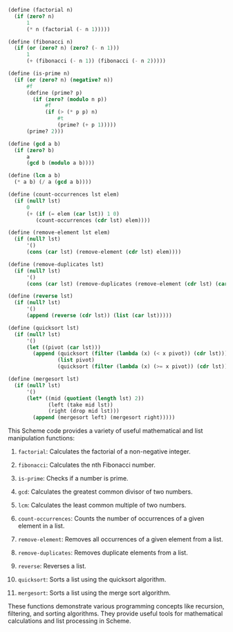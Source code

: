```scheme
(define (factorial n)
  (if (zero? n)
      1
      (* n (factorial (- n 1)))))

(define (fibonacci n)
  (if (or (zero? n) (zero? (- n 1)))
      1
      (+ (fibonacci (- n 1)) (fibonacci (- n 2)))))

(define (is-prime n)
  (if (or (zero? n) (negative? n))
      #f
      (define (prime? p)
        (if (zero? (modulo n p))
            #f
            (if (> (* p p) n)
                #t
                (prime? (+ p 1)))))
      (prime? 2)))

(define (gcd a b)
  (if (zero? b)
      a
      (gcd b (modulo a b))))

(define (lcm a b)
  (* a b) (/ a (gcd a b))))

(define (count-occurrences lst elem)
  (if (null? lst)
      0
      (+ (if (= elem (car lst)) 1 0)
         (count-occurrences (cdr lst) elem))))

(define (remove-element lst elem)
  (if (null? lst)
      '()
      (cons (car lst) (remove-element (cdr lst) elem))))

(define (remove-duplicates lst)
  (if (null? lst)
      '()
      (cons (car lst) (remove-duplicates (remove-element (cdr lst) (car lst))))))

(define (reverse lst)
  (if (null? lst)
      '()
      (append (reverse (cdr lst)) (list (car lst)))))

(define (quicksort lst)
  (if (null? lst)
      '()
      (let ((pivot (car lst)))
        (append (quicksort (filter (lambda (x) (< x pivot)) (cdr lst)))
                (list pivot)
                (quicksort (filter (lambda (x) (>= x pivot)) (cdr lst)))))))

(define (mergesort lst)
  (if (null? lst)
      '()
      (let* ((mid (quotient (length lst) 2))
             (left (take mid lst))
             (right (drop mid lst)))
        (append (mergesort left) (mergesort right)))))
```

This Scheme code provides a variety of useful mathematical and list manipulation functions:

1. `factorial`: Calculates the factorial of a non-negative integer.

2. `fibonacci`: Calculates the nth Fibonacci number.

3. `is-prime`: Checks if a number is prime.

4. `gcd`: Calculates the greatest common divisor of two numbers.

5. `lcm`: Calculates the least common multiple of two numbers.

6. `count-occurrences`: Counts the number of occurrences of a given element in a list.

7. `remove-element`: Removes all occurrences of a given element from a list.

8. `remove-duplicates`: Removes duplicate elements from a list.

9. `reverse`: Reverses a list.

10. `quicksort`: Sorts a list using the quicksort algorithm.

11. `mergesort`: Sorts a list using the merge sort algorithm.

These functions demonstrate various programming concepts like recursion, filtering, and sorting algorithms. They provide useful tools for mathematical calculations and list processing in Scheme.